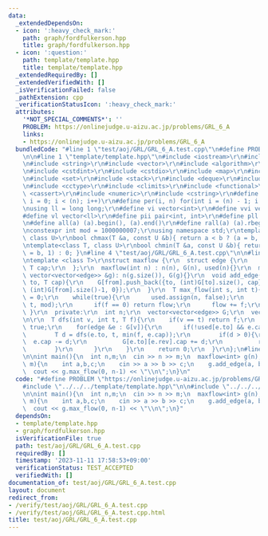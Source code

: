 ```yaml
---
data:
  _extendedDependsOn:
  - icon: ':heavy_check_mark:'
    path: graph/fordfulkerson.hpp
    title: graph/fordfulkerson.hpp
  - icon: ':question:'
    path: template/template.hpp
    title: template/template.hpp
  _extendedRequiredBy: []
  _extendedVerifiedWith: []
  _isVerificationFailed: false
  _pathExtension: cpp
  _verificationStatusIcon: ':heavy_check_mark:'
  attributes:
    '*NOT_SPECIAL_COMMENTS*': ''
    PROBLEM: https://onlinejudge.u-aizu.ac.jp/problems/GRL_6_A
    links:
    - https://onlinejudge.u-aizu.ac.jp/problems/GRL_6_A
  bundledCode: "#line 1 \"test/aoj/GRL/GRL_6_A.test.cpp\"\n#define PROBLEM \"https://onlinejudge.u-aizu.ac.jp/problems/GRL_6_A\"\
    \n\n#line 1 \"template/template.hpp\"\n#include <iostream>\r\n#include <cmath>\r\
    \n#include <string>\r\n#include <vector>\r\n#include <algorithm>\r\n#include <tuple>\r\
    \n#include <cstdint>\r\n#include <cstdio>\r\n#include <map>\r\n#include <queue>\r\
    \n#include <set>\r\n#include <stack>\r\n#include <deque>\r\n#include <bitset>\r\
    \n#include <cctype>\r\n#include <climits>\r\n#include <functional>\r\n#include\
    \ <cassert>\r\n#include <numeric>\r\n#include <cstring>\r\n#define rep(i, n) for(int\
    \ i = 0; i < (n); i++)\r\n#define per(i, n) for(int i = (n) - 1; i >= 0; i--)\r\
    \nusing ll = long long;\r\n#define vi vector<int>\r\n#define vvi vector<vi>\r\n\
    #define vl vector<ll>\r\n#define pii pair<int, int>\r\n#define pll pair<ll, ll>\r\
    \n#define all(a) (a).begin(), (a).end()\r\n#define rall(a) (a).rbegin(), (a).rend()\r\
    \nconstexpr int mod = 1000000007;\r\nusing namespace std;\r\ntemplate<class T,\
    \ class U>\r\nbool chmax(T &a, const U &b){ return a < b ? (a = b, 1) : 0; }\r\
    \ntemplate<class T, class U>\r\nbool chmin(T &a, const U &b){ return a > b ? (a\
    \ = b, 1) : 0; }\n#line 4 \"test/aoj/GRL/GRL_6_A.test.cpp\"\n\n#line 1 \"graph/fordfulkerson.hpp\"\
    \ntemplate <class T>\r\nstruct maxflow {\r\n  struct edge {\r\n    int to,rev;\
    \ T cap;\r\n  };\r\n  maxflow(int n) : n(n), G(n), used(n){}\r\n  maxflow(const\
    \ vector<vector<edge>> &g): n(g.size()), G(g){}\r\n  void add_edge(int from, int\
    \ to, T cap){\r\n    G[from].push_back({to, (int)G[to].size(), cap});\r\n    G[to].push_back({from,\
    \ (int)G[from].size()-1, 0});\r\n  }\r\n  T max_flow(int s, int t){\r\n    T flow\
    \ = 0;\r\n    while(true){\r\n      used.assign(n, false);\r\n      T f = dfs(s,\
    \ t, mod);\r\n      if(f == 0) return flow;\r\n      flow += f;\r\n    }\r\n \
    \ }\r\n  private:\r\n  int n;\r\n  vector<vector<edge>> G;\r\n  vector<bool> used;\r\
    \n\r\n  T dfs(int v, int t, T f){\r\n    if(v == t) return f;\r\n    used[v] =\
    \ true;\r\n    for(edge &e : G[v]){\r\n      if(!used[e.to] && e.cap > 0){\r\n\
    \        T d = dfs(e.to, t, min(f, e.cap));\r\n        if(d > 0){\r\n        \
    \  e.cap -= d;\r\n          G[e.to][e.rev].cap += d;\r\n          return d;\r\n\
    \        }\r\n      }\r\n    }\r\n    return 0;\r\n  }\r\n};\n#line 6 \"test/aoj/GRL/GRL_6_A.test.cpp\"\
    \n\nint main(){\n  int n,m;\n  cin >> n >> m;\n  maxflow<int> g(n);\n  rep(i,\
    \ m){\n    int a,b,c;\n    cin >> a >> b >> c;\n    g.add_edge(a, b, c);\n  }\n\
    \  cout << g.max_flow(0, n-1) << \"\\n\";\n}\n"
  code: "#define PROBLEM \"https://onlinejudge.u-aizu.ac.jp/problems/GRL_6_A\"\n\n\
    #include \"../../../template/template.hpp\"\n\n#include \"../../../graph/fordfulkerson.hpp\"\
    \n\nint main(){\n  int n,m;\n  cin >> n >> m;\n  maxflow<int> g(n);\n  rep(i,\
    \ m){\n    int a,b,c;\n    cin >> a >> b >> c;\n    g.add_edge(a, b, c);\n  }\n\
    \  cout << g.max_flow(0, n-1) << \"\\n\";\n}"
  dependsOn:
  - template/template.hpp
  - graph/fordfulkerson.hpp
  isVerificationFile: true
  path: test/aoj/GRL/GRL_6_A.test.cpp
  requiredBy: []
  timestamp: '2023-11-11 17:58:53+09:00'
  verificationStatus: TEST_ACCEPTED
  verifiedWith: []
documentation_of: test/aoj/GRL/GRL_6_A.test.cpp
layout: document
redirect_from:
- /verify/test/aoj/GRL/GRL_6_A.test.cpp
- /verify/test/aoj/GRL/GRL_6_A.test.cpp.html
title: test/aoj/GRL/GRL_6_A.test.cpp
---
```

